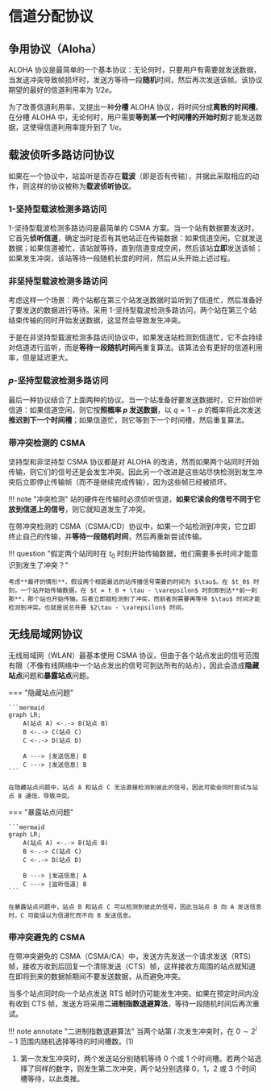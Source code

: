 # 信道分配协议

## 争用协议（Aloha）

ALOHA 协议是最简单的一个基本协议：无论何时，只要用户有需要就发送数据，当发送冲突导致帧损坏时，发送方等待一段**随机**时间，然后再次发送该帧。该协议期望的最好的信道利用率为 $1 / 2e$。

为了改善信道利用率，又提出一种**分槽** ALOHA 协议，将时间分成**离散的时间槽**。在分槽 ALOHA 中，无论何时，用户需要**等到某一个时间槽的开始时刻**才能发送数据，这使得信道利用率提升到了 $1 / e$。

## 载波侦听多路访问协议

如果在一个协议中，站监听是否存在**载波**（即是否有传输），并据此采取相应的动作，则这样的协议被称为**载波侦听协议**。

### 1-坚持型载波检测多路访问

1-坚持型载波检测多路访问是最简单的 CSMA 方案。当一个站有数据要发送时，它首先**侦听信道**，确定当时是否有其他站正在传输数据：如果信道空闲，它就发送数据；如果信道被忙，该站就等待，直到信道变成空闲，然后该站**立即**发送该帧；如果发生冲突，该站等待一段随机长度的时间，然后从头开始上述过程。

### 非坚持型载波检测多路访问

考虑这样一个场景：两个站都在第三个站发送数据时监听到了信道忙，然后准备好了要发送的数据进行等待。采用 1-坚持型载波检测多路访问，两个站在第三个站结束传输的同时开始发送数据，这显然会导致发生冲突。

于是在非坚持型载波检测多路访问协议中，如果发送站检测到信道忙，它不会持续对信道进行监听，而是**等待一段随机时间**再重复算法。该算法会有更好的信道利用率，但是延迟更大。

### $p$-坚持型载波检测多路访问

最后一种协议结合了上面两种的协议。当一个站准备好要发送数据时，它开始侦听信道：如果信道空闲，则它按**照概率 $p$ 发送数据**，以 $q = 1 - p$ 的概率将此次发送**推迟到下一个时间槽**；如果信道忙，则它等到下一个时间槽，然后重复算法。

### 带冲突检测的 CSMA

坚持型和非坚持型 CSMA 协议都是对 ALOHA 的改进，然而如果两个站同时开始传输，则它们的信号还是会发生冲突。因此另一个改进是这些站尽快检测到发生冲突后立即停止传输帧（而不是继续完成传输），因为这些帧已经被损坏。

!!! note "冲突检测"
    站的硬件在传输时必须侦听信道，**如果它读会的信号不同于它放到信道上的信号**，则它就知道发生了冲突。

在带冲突检测的 CSMA（CSMA/CD）协议中，如果一个站检测到冲突，它立即终止自己的传输，并**等待一段随机时间**，然后再重新尝试传输。

!!! question "假定两个站同时在 $t_0$ 时刻开始传输数据，他们需要多长时间才能意识到发生了冲突？"

    考虑**最坏的情形**，假设两个相距最远的站传播信号需要的时间为 $\tau$。在 $t_0$ 时刻，一个站开始传输数据，在 $t = t_0 + \tau - \varepsilon$ 时刻即到达**前一刹那**，那个站也开始传输。后者立即就检测到了冲突，而前者则需要再等待 $\tau$ 时间才能检测到冲突。也就是说总共要 $2\tau - \varepsilon$ 时间。

## 无线局域网协议

无线局域网（WLAN）最基本使用 CSMA 协议，但由于各个站点发出的信号范围有限（不像有线网络中一个站点发出的信号可到达所有的站点），因此会造成**隐藏站点**问题和**暴露站点**问题。

=== "隐藏站点问题"

    ```mermaid
    graph LR;
        A(站点 A) <-.-> B(站点 B)
        B <-.-> C(站点 C)
        C <-.-> D(站点 D)

        A ---> |发送信息| B
        C ---> |发送信息| B
    ```

    在隐藏站点问题中，站点 A 和站点 C 无法直接检测到彼此的信号，因此可能会同时尝试与站点 B 通信，导致冲突。

=== "暴露站点问题"

    ```mermaid
    graph LR;
        A(站点 A) <-.-> B(站点 B)
        B <-.-> C(站点 C)
        C <-.-> D(站点 D)

        B ---> |发送信息| A
        C ---> |监听信道| B
    ```

    在暴露站点问题中，站点 B 和站点 C 可以检测到彼此的信号，因此当站点 B 向 A 发送信息时，C 可能误以为信道忙而不向 B 发送信息。

### 带冲突避免的 CSMA

在带冲突避免的 CSMA（CSMA/CA）中，发送方先发送一个请求发送（RTS）帧，接收方收到后回复一个清除发送（CTS）帧，这样接收方周围的站点就知道在即将到来的数据帧期间不要发送数据，从而避免冲突。

当多个站点同时向一个站点发送 RTS 帧时仍可能发生冲突。如果在预定时间内没有收到 CTS 帧，发送方将采用**二进制指数退避算法**，等待一段随机时间后再次重试。

!!! note annotate "二进制指数退避算法"
    当两个站第 $i$ 次发生冲突时，在 $0 \sim 2^i - 1$ 范围内随机选择等待的时间槽数。(1)

1.  第一次发生冲突时，两个发送站分别随机等待 0 个或 1 个时间槽。若两个站选择了同样的数字，则发生第二次冲突，两个站分别选择 0，1，2 或 3 个时间槽等待，以此类推。
